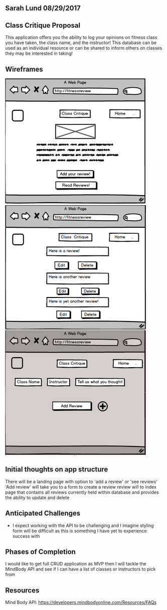 ## Sarah Lund   08/29/2017 

## Class Critique Proposal
This application offers you the ability to log your opinions on fitness class you have taken, the class name, and the instructor! 
This database can be used as an individual resource or can be shared to inform others on classes they may be interested in taking!

## Wireframes

<img src="/assets/Wireframe1.jpg"></img>
<img src="/assets/Wireframe2.jpg"></img>
<img src="/assets/Wireframe3.jpg"></img>


## Initial thoughts on app structure
There will be a landing page with option to 'add a review' or 'see reviews'
'Add review' will take you to a form to create a review
review will to index page that contains all reviews currently held within database and provides the ability to update and delete


## Anticipated Challenges 
* I expect working with the API to be challenging and I imagine styling form will be difficult as this is something I have yet to experience success with

## Phases of Completion

I would like to get full CRUD application as MVP then I will tackle the MindBody API and see if I can have a list of classes or instructors to pick from

## Resources

Mind Body API:
https://developers.mindbodyonline.com/Resources/FAQs
